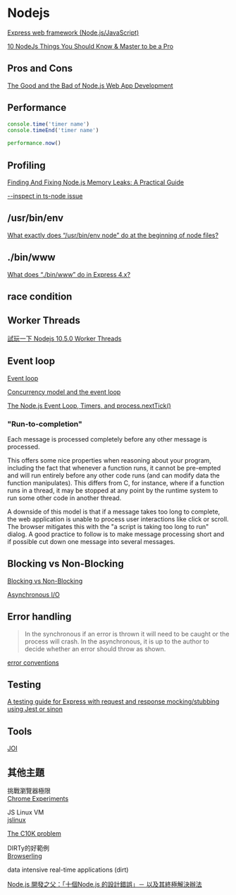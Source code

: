 # Nodejs

[Express web framework (Node.js/JavaScript)](https://developer.mozilla.org/zh-TW/docs/Learn/Server-side/Express_Nodejs)

[10 NodeJs Things You Should Know & Master to be a Pro](https://beforesemicolon.medium.com/10-nodejs-things-you-should-know-master-to-be-a-pro-bdfdb5620c0b)

## Pros and Cons

[The Good and the Bad of Node.js Web App Development](https://www.altexsoft.com/blog/engineering/the-good-and-the-bad-of-node-js-web-app-development/)

## Performance

```js
console.time('timer name')
console.timeEnd('timer name')

performance.now()
```

## Profiling

[Finding And Fixing Node.js Memory Leaks: A Practical Guide](https://marmelab.com/blog/2018/04/03/how-to-track-and-fix-memory-leak-with-nodejs.html)

[--inspect in ts-node issue](https://github.com/remy/nodemon/issues/1565)

## /usr/bin/env

[What exactly does “/usr/bin/env node” do at the beginning of node files?](https://stackoverflow.com/questions/33509816/what-exactly-does-usr-bin-env-node-do-at-the-beginning-of-node-files)

## ./bin/www

[What does “./bin/www” do in Express 4.x?](https://stackoverflow.com/questions/23169941/what-does-bin-www-do-in-express-4-x)

## race condition

## Worker Threads

[試玩一下 Nodejs 10.5.0 Worker Threads](https://medium.com/hybrid-maker/%E8%A9%A6%E7%8E%A9%E4%B8%80%E4%B8%8B-nodejs-10-5-0-worker-threads-a6ac7c6dfb8a)

## Event loop

[Event loop](https://en.wikipedia.org/wiki/Event_loop)

[Concurrency model and the event loop](https://developer.mozilla.org/en-US/docs/Web/JavaScript/EventLoop)

[The Node.js Event Loop, Timers, and process.nextTick()](https://nodejs.org/en/docs/guides/event-loop-timers-and-nexttick/)

### "Run-to-completion"

Each message is processed completely before any other message is processed.

This offers some nice properties when reasoning about your program, including the fact that whenever a function runs, it cannot be pre-empted and will run entirely before any other code runs (and can modify data the function manipulates). This differs from C, for instance, where if a function runs in a thread, it may be stopped at any point by the runtime system to run some other code in another thread.

A downside of this model is that if a message takes too long to complete, the web application is unable to process user interactions like click or scroll. The browser mitigates this with the "a script is taking too long to run" dialog. A good practice to follow is to make message processing short and if possible cut down one message into several messages.

## Blocking vs Non-Blocking

[Blocking vs Non-Blocking](https://nodejs.org/en/docs/guides/blocking-vs-non-blocking/)

[Asynchronous I/O](https://en.wikipedia.org/wiki/Asynchronous_I/O)

## Error handling

>In the synchronous if an error is thrown it will need to be caught or the process will crash. In the asynchronous, it is up to the author to decide whether an error should throw as shown.

[error conventions](https://nodejs.org/en/knowledge/errors/what-are-the-error-conventions/)

## Testing

[A testing guide for Express with request and response mocking/stubbing using Jest or sinon](https://codewithhugo.com/express-request-response-mocking/)

## Tools

[JOI](https://github.com/sideway/joi)

## 其他主題

挑戰瀏覽器極限  
[Chrome Experiments](https://experiments.withgoogle.com/collection/chrome)

JS Linux VM  
[jslinux](https://bellard.org/jslinux/)

[The C10K problem](http://www.kegel.com/c10k.html)

DIRTy的好範例  
[Browserling](https://www.browserling.com/)

data intensive real-time applications (dirt)

[Node.js 開發之父：「十個Node.js 的設計錯誤」－ 以及其終極解決辦法](https://m.oursky.com/node-js-%E9%96%8B%E7%99%BC%E4%B9%8B%E7%88%B6-%E5%8D%81%E5%80%8Bnode-js-%E7%9A%84%E8%A8%AD%E8%A8%88%E9%8C%AF%E8%AA%A4-%E4%BB%A5%E5%8F%8A%E5%85%B6%E7%B5%82%E6%A5%B5%E8%A7%A3%E6%B1%BA%E8%BE%A6%E6%B3%95-f0db0afb496e)
